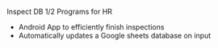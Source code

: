 Inspect DB
1/2 Programs for HR
- Android App to efficiently finish inspections 
- Automatically updates a Google sheets database on input 

